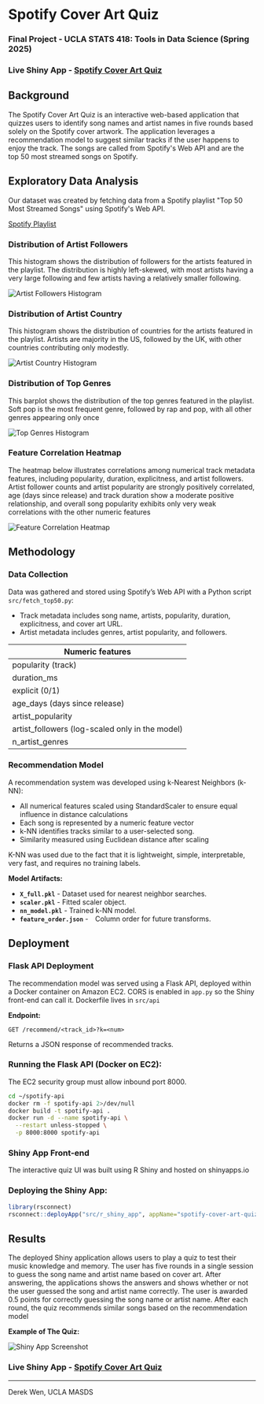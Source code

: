 # Spotify Cover Art Quiz

### Final Project - UCLA STATS 418: Tools in Data Science (Spring 2025)

### Live Shiny App - [Spotify Cover Art Quiz](https://dwen.shinyapps.io/spotify-cover-art-quiz/)

## Background

The Spotify Cover Art Quiz is an interactive web-based application that quizzes users to identify song names and artist names in five rounds based solely on the Spotify cover artwork. The application leverages a recommendation model to suggest similar tracks if the user happens to enjoy the track. The songs are called from Spotify's Web API and are the top 50 most streamed songs on Spotify.

## Exploratory Data Analysis

Our dataset was created by fetching data from a Spotify playlist "Top 50 Most Streamed Songs" using Spotify's Web API.

[Spotify Playlist](https://open.spotify.com/playlist/7z4ebkPXukjtS08NxvoyoN?si=7876a0a8a6f44e60)

### Distribution of Artist Followers

This histogram shows the distribution of followers for the artists featured in the playlist. The distribution is highly left-skewed, with most artists having a very large following and few artists having a relatively smaller following.

![Artist Followers Histogram](imgs/artist_followers_hist.png "Artist Followers Histogram")

### Distribution of Artist Country

This histogram shows the distribution of countries for the artists featured in the playlist. Artists are majority in the US, followed by the UK, with other countries contributing only modestly.

![Artist Country Histogram](imgs/country_top15.png "Artist Country Histogram")

### Distribution of Top Genres

This barplot shows the distribution of the top genres featured in the playlist. Soft pop is the most frequent genre, followed by rap and pop, with all other genres appearing only once

![Top Genres Histogram](imgs/genres_top15.png "Top Genres Barplot")

### Feature Correlation Heatmap

The heatmap below illustrates correlations among numerical track metadata features, including popularity, duration, explicitness, and artist followers. Artist follower counts and artist popularity are strongly positively correlated, age (days since release) and track duration show a moderate positive relationship, and overall song popularity exhibits only very weak correlations with the other numeric features

![Feature Correlation Heatmap](imgs/corr_heatmap.png "Feature Correlation Heatmap")

## Methodology

### Data Collection

Data was gathered and stored using Spotify’s Web API with a Python script `src/fetch_top50.py`:

* Track metadata includes song name, artists, popularity, duration, explicitness, and cover art URL.
* Artist metadata includes genres, artist popularity, and followers.

| Numeric features |
|------------------|
| popularity (track) |
| duration_ms |
| explicit (0/1) |
| age_days (days since release) |
| artist_popularity |
| artist_followers (log-scaled only in the model) |
| n_artist_genres |

### Recommendation Model

A recommendation system was developed using k-Nearest Neighbors (k-NN):

* All numerical features scaled using StandardScaler to ensure equal influence in distance calculations
* Each song is represented by a numeric feature vector
* k-NN identifies tracks similar to a user-selected song.
* Similarity measured using Euclidean distance after scaling

K-NN was used due to the fact that it is lightweight, simple, interpretable, very fast, and requires no training labels.

**Model Artifacts:**

* **`X_full.pkl`** - Dataset used for nearest neighbor searches.
* **`scaler.pkl`** - Fitted scaler object.
* **`nn_model.pkl`** - Trained k-NN model.
* **`feature_order.json`** - Column order for future transforms.

## Deployment

### Flask API Deployment

The recommendation model was served using a Flask API, deployed within a Docker container on Amazon EC2. CORS is enabled in `app.py` so the Shiny front-end can call it. Dockerfile lives in `src/api`

**Endpoint:**

```
GET /recommend/<track_id>?k=<num>
```

Returns a JSON response of recommended tracks.

### Running the Flask API (Docker on EC2):

The EC2 security group must allow inbound port 8000.

```bash
cd ~/spotify-api
docker rm -f spotify-api 2>/dev/null
docker build -t spotify-api .
docker run -d --name spotify-api \
  --restart unless-stopped \
  -p 8000:8000 spotify-api
```

### Shiny App Front-end

The interactive quiz UI was built using R Shiny and hosted on shinyapps.io

### Deploying the Shiny App:

```r
library(rsconnect)
rsconnect::deployApp("src/r_shiny_app", appName="spotify-cover-art-quiz")
```

## Results

The deployed Shiny application allows users to play a quiz to test their music knowledge and memory. The user has five rounds in a single session to guess the song name and artist name based on cover art. After answering, the applications shows the answers and shows whether or not the user guessed the song and artist name correctly. The user is awarded 0.5 points for correctly guessing the song name or artist name. After each round, the quiz recommends similar songs based on the recommendation model

**Example of The Quiz:**

![Shiny App Screenshot](imgs/shiny_quiz_example.png "Spotify Cover Art Quiz Example")

### Live Shiny App - [Spotify Cover Art Quiz](https://dwen.shinyapps.io/spotify-cover-art-quiz/)

---

Derek Wen, UCLA MASDS